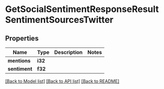 # GetSocialSentimentResponseResultSentimentSourcesTwitter

## Properties

Name | Type | Description | Notes
------------ | ------------- | ------------- | -------------
**mentions** | **i32** |  | 
**sentiment** | **f32** |  | 

[[Back to Model list]](../README.md#documentation-for-models) [[Back to API list]](../README.md#documentation-for-api-endpoints) [[Back to README]](../README.md)


